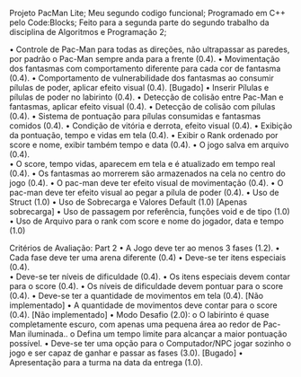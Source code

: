 Projeto PacMan Lite; Meu segundo codigo funcional; Programado em C++ pelo Code:Blocks; Feito para a segunda parte do segundo trabalho da disciplina de Algoritmos e Programação 2;

• Controle de Pac-Man para todas as direções, não ultrapassar as paredes, por 
padrão o Pac-Man sempre anda para a frente (0.4). 
• Movimentação dos fantasmas com comportamento diferente para cada cor de 
fantasma (0.4). 
• Comportamento de vulnerabilidade dos fantasmas ao consumir pílulas de poder, 
aplicar efeito visual (0.4).  [Bugado]
• Inserir Pílulas e pílulas de poder no labirinto (0.4). 
• Detecção de colisão entre Pac-Man e fantasmas, aplicar efeito visual (0.4). 
• Detecção de colisão com pílulas (0.4). 
• Sistema de pontuação para pílulas consumidas e fantasmas comidos (0.4). 
• Condição de vitória e derrota, efeito visual (0.4). 
• Exibição da pontuação, tempo e vidas em tela (0.4). 
• Exibir o Rank ordenado por score e nome, exibir também tempo e data (0.4). 
• O jogo salva em arquivo (0.4).  
• O score, tempo vidas, aparecem em tela e é atualizado em tempo real (0.4). 
• Os fantasmas ao morrerem são armazenados na cela no centro do jogo (0.4). 
• O pac-man deve ter efeito visual de movimentação (0.4). 
• O pac-man deve ter efeito visual ao pegar a pílula de poder (0.4). 
• Uso de Struct (1.0) 
• Uso de Sobrecarga e Valores Default (1.0) [Apenas sobrecarga]
• Uso de passagem por referência, funções void e de tipo (1.0) 
• Uso de Arquivo para o rank com score e nome do jogador, data e tempo (1.0) 

Critérios de Avaliação: Part 2 
• A Jogo deve ter ao menos 3 fases (1.2). 
• Cada fase deve ter uma arena diferente (0.4) 
• Deve-se ter itens especiais (0.4).  
• Deve-se ter níveis de dificuldade (0.4). 
• Os itens especiais devem contar para o score (0.4). 
• Os níveis de dificuldade devem pontuar para o score (0.4). 
• Deve-se ter a quantidade de movimentos em tela (0.4). [Não implementado]
• A quantidade de movimentos deve contar para o score (0.4). [Não implementado]
• Modo Desafio (2.0): 
o O labirinto é quase completamente escuro, com apenas uma pequena área 
ao redor de Pac-Man iluminada.. 
o Defina um tempo limite para alcançar a maior pontuação possível. 
• Deve-se ter uma opção para o Computador/NPC jogar sozinho o jogo e ser capaz 
de ganhar e passar as fases (3.0). [Bugado]
• Apresentação para a turma na data da entrega (1.0).
